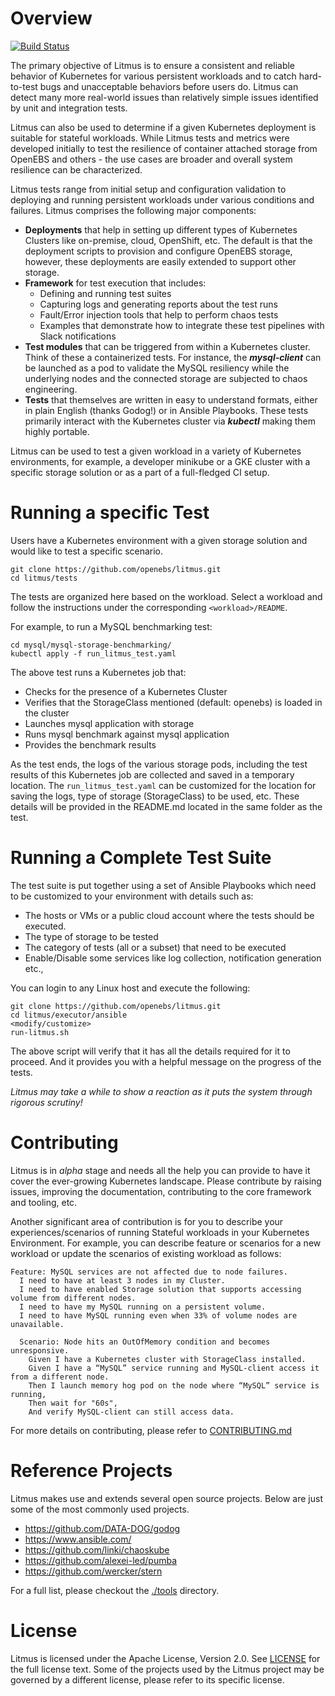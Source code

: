# Overview

[![Build Status](https://travis-ci.org/openebs/litmus.svg?branch=master)](https://travis-ci.org/openebs/litmus)

The primary objective of Litmus is to ensure a consistent and reliable behavior of Kubernetes for various persistent workloads and to catch hard-to-test bugs and unacceptable behaviors before users do.  Litmus can detect many more real-world issues than relatively simple issues identified by unit and integration tests. 

Litmus can also be used to determine if a given Kubernetes deployment is suitable for stateful workloads.  While Litmus tests and metrics were developed initially to test the resilience of container attached storage from OpenEBS and others - the use cases are broader and overall system resilience can be characterized.  

Litmus tests range from initial setup and configuration validation to deploying and running persistent workloads under various conditions and failures. Litmus comprises the following major components:
- **Deployments** that help in setting up different types of Kubernetes Clusters like on-premise, cloud, OpenShift, etc. The default is that the deployment scripts to provision and configure OpenEBS storage, however, these deployments are easily extended to support other storage. 
- **Framework** for test execution that includes: 
  * Defining and running test suites 
  * Capturing logs and generating reports about the test runs
  * Fault/Error injection tools that help to perform chaos tests
  * Examples that demonstrate how to integrate these test pipelines with Slack notifications
- **Test modules** that can be triggered from within a Kubernetes cluster. Think of these a containerized tests. For instance, the **_mysql-client_** can be launched as a pod to validate the MySQL resiliency while the underlying nodes and the connected storage are subjected to chaos engineering.
- **Tests** that themselves are written in easy to understand formats, either in plain English (thanks Godog!) or in Ansible Playbooks. These tests primarily interact with the Kubernetes cluster via **_kubectl_** making them highly portable.

Litmus can be used to test a given workload in a variety of Kubernetes environments, for example, a developer minikube or a GKE cluster with a specific storage solution or as a part of a full-fledged CI setup.

# Running a specific Test

Users have a Kubernetes environment with a given storage solution and would like to test a specific scenario.

```
git clone https://github.com/openebs/litmus.git
cd litmus/tests
```

The tests are organized here based on the workload. Select a workload and follow the instructions under the corresponding `<workload>/README`.

For example, to run a MySQL benchmarking test:

```
cd mysql/mysql-storage-benchmarking/
kubectl apply -f run_litmus_test.yaml
```

The above test runs a Kubernetes job that:
- Checks for the presence of a Kubernetes Cluster
- Verifies that the StorageClass mentioned (default: openebs) is loaded in the cluster
- Launches mysql application with storage
- Runs mysql benchmark against mysql application
- Provides the benchmark results

As the test ends, the logs of the various storage pods, including the test results of this Kubernetes job are collected and saved in a temporary location. The `run_litmus_test.yaml` can be customized for the location for saving the logs, type of storage (StorageClass) to be used, etc. These details will be provided in the README.md located in the same folder as the test.

# Running a Complete Test Suite

The test suite is put together using a set of Ansible Playbooks which need to be customized to your environment with details such as:
- The hosts or VMs or a public cloud account where the tests should be executed. 
- The type of storage to be tested
- The category of tests (all or a subset) that need to be executed
- Enable/Disable some services like log collection, notification generation etc., 

You can login to any Linux host and execute the following:

```
git clone https://github.com/openebs/litmus.git
cd litmus/executor/ansible
<modify/customize>
run-litmus.sh
```

The above script will verify that it has all the details required for it to proceed. And it provides you with a helpful message on the progress of the tests.

*Litmus may take a while to show a reaction as it puts the system through rigorous scrutiny!*

# Contributing

Litmus is in *_alpha_* stage and needs all the help you can provide to have it cover the ever-growing Kubernetes landscape. Please contribute by raising issues, improving the documentation, contributing to the core framework and tooling, etc. 

Another significant area of contribution is for you to describe your experiences/scenarios of running Stateful workloads in your Kubernetes Environment.  For example, you can describe feature or scenarios for a new workload or update the scenarios of existing workload as follows:

```
Feature: MySQL services are not affected due to node failures. 
  I need to have at least 3 nodes in my Cluster.
  I need to have enabled Storage solution that supports accessing volume from different nodes.
  I need to have my MySQL running on a persistent volume.
  I need to have MySQL running even when 33% of volume nodes are unavailable.

  Scenario: Node hits an OutOfMemory condition and becomes unresponsive.
    Given I have a Kubernetes cluster with StorageClass installed.
    Given I have a “MySQL” service running and MySQL-client access it from a different node.
    Then I launch memory hog pod on the node where “MySQL” service is running, 
    Then wait for "60s",
    And verify MySQL-client can still access data.
```

For more details on contributing, please refer to [CONTRIBUTING.md](./CONTRIBUTING.md)

# Reference Projects

Litmus makes use and extends several open source projects. Below are just some of the most commonly used projects. 

- https://github.com/DATA-DOG/godog
- https://www.ansible.com/
- https://github.com/linki/chaoskube
- https://github.com/alexei-led/pumba
- https://github.com/wercker/stern

For a full list, please checkout the [./tools](./tools) directory.

# License

Litmus is licensed under the Apache License, Version 2.0. See [LICENSE](./LICENSE) for the full license text. Some of the projects used by the Litmus project may be governed by a different license, please refer to its specific license. 

